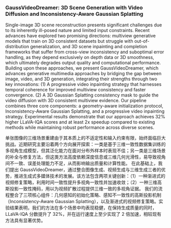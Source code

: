 ### GaussVideoDreamer: 3D Scene Generation with Video Diffusion and Inconsistency-Aware Gaussian Splatting

Single-image 3D scene reconstruction presents significant challenges due to its inherently ill-posed nature and limited input constraints. Recent advances have explored two promising directions: multiview generative models that train on 3D consistent datasets but struggle with out-of-distribution generalization, and 3D scene inpainting and completion frameworks that suffer from cross-view inconsistency and suboptimal error handling, as they depend exclusively on depth data or 3D smoothness, which ultimately degrades output quality and computational performance. Building upon these approaches, we present GaussVideoDreamer, which advances generative multimedia approaches by bridging the gap between image, video, and 3D generation, integrating their strengths through two key innovations: (1) A progressive video inpainting strategy that harnesses temporal coherence for improved multiview consistency and faster convergence. (2) A 3D Gaussian Splatting consistency mask to guide the video diffusion with 3D consistent multiview evidence. Our pipeline combines three core components: a geometry-aware initialization protocol, Inconsistency-Aware Gaussian Splatting, and a progressive video inpainting strategy. Experimental results demonstrate that our approach achieves 32% higher LLaVA-IQA scores and at least 2x speedup compared to existing methods while maintaining robust performance across diverse scenes.

单张图像的三维场景重建由于其本质上的不适定性和输入约束有限，始终面临巨大挑战。近期研究主要沿着两个方向展开探索：一类是基于三维一致性数据集训练的多视角生成模型，但其泛化能力在面对分布外样本时表现不佳；另一类是三维场景的补全与修复方法，但这类方法高度依赖深度信息或三维几何光滑性，易导致视角间不一致、误差处理能力不足，从而影响输出质量和计算性能。
在此基础上，我们提出 GaussVideoDreamer，通过整合图像生成、视频生成与三维生成三者的优势，推进生成式多媒体技术的发展。该方法包含两项关键创新：（1）一种渐进式的视频修复策略，利用时间一致性提升多视角一致性并加速收敛；（2）一种三维高斯投影一致性掩码，用以为视频扩散过程提供三维一致的多视角证据。
我们的流程整合了三项核心组件：几何感知的初始化策略、感知不一致性的高斯投影机制（Inconsistency-Aware Gaussian Splatting），以及渐进式的视频修复策略。实验结果表明，我们的方法在多个场景中均表现稳健，在保持生成质量的同时，LLaVA-IQA 分数提升了 32%，并在运行速度上至少实现了 2 倍加速，相较现有方法具有显著优势。
